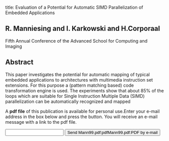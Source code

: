 title: Evaluation of a Potential for Automatic SIMD Parallelization of Embedded Applications

## R. Manniesing and I. Karkowski and H.Corporaal
Fifth Annual Conference of the Advanced School for Computing and Imaging


## Abstract
This paper investigates the potential for automatic mapping of typical embedded applications to architectures with multimedia instruction set extensions. For this purpose a (pattern matching based) code transformation engine is used. The experiments show that about 85% of the loops which are suitable for Single Instruction Multiple Data (SIMD) parallelization can be automatically recognized and mapped

A <b>pdf file</b> of this publication is available for personal use.Enter your e-mail address in the box below and press the button. You will receive an e-mail message with a link to the pdf file.
<form action="sender.php">  <input type="text" name="email">  <input type="submit" value="Send Mann99.pdf:pdfMann99.pdf:PDF by e-mail"></form>